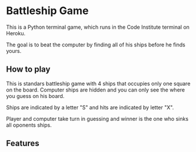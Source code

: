 # Battleship Game
This is a Python terminal game, which runs in the Code Institute terminal on Heroku.

The goal is to beat the computer by finding all of his ships before he finds yours.

## How to play

This is standars battleship game with 4 ships that occupies only one square on the board. Computer ships are hidden and you can only see the where you guess on his board.

Ships are indicated by a letter "S" and hits are indicated by letter "X".

Player and computer take turn in guessing and winner is the one who sinks all oponents ships.

## Features
